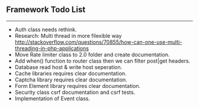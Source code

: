 
## Framework Todo List

------

* Auth class needs rethink.
* Research: Multi thread in more filexible way http://stackoverflow.com/questions/70855/how-can-one-use-multi-threading-in-php-applications
* Move Rate limiter class to 2.0 folder and create documentation.
* Add when() function to router class then we can filter post|get headers.
* Database read host & write host seperation.
* Cache libraries requires clear documentation.
* Captcha library requires clear documentation.
* Form Element library requires clear documentation.
* Security class csrf documentation and csrf tests.
* Implementation of Event class.